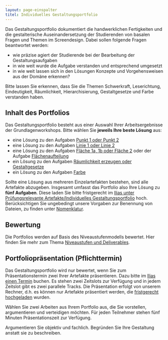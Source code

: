 ```yaml
---
layout: page-einspalter
titel: Individuelles Gestaltungsportfolio
---
```


Das Gestaltungsportfolio dokumentiert die handwerklichen Fertigkeiten und die gestalterische Auseinandersetzung der Studierenden von basalen Fragen und Themen im Screendesign. Dabei sollen folgende Fragen beantwortet werden:

- wie präzise agiert der Studierende bei der Bearbeitung der Gestaltungsaufgaben
- in wie weit wurde die Aufgabe verstanden und entsprechend umgesetzt
- in wie weit lassen sich in den Lösungen Konzepte und Vorgehensweisen aus der Domäne erkennen?

Bitte lassen Sie erkennen, dass Sie die Themen Schwerkraft, Leserichtung, Eindeutigkeit, Räumlichkeit, Hierarchisierung, Gestaltgesetze und Farbe verstanden haben.

## Inhalt des Portfolios

Das Gestaltungsportfolio besteht aus einer Auswahl Ihrer Arbeitsergebnisse der Grundlagenworkshops. Bitte wählen Sie **jeweils Ihre beste Lösung** aus: 

- eine Lösung zu den Aufgaben [Punkt 1 oder Punkt 2](/mi-bachelor-screendesign/assignments/workshop-001-punkt/)
- eine Lösung zu den Aufgaben [Linie 1 oder Linie 2](/mi-bachelor-screendesign/assignments/workshop-001-linie/)
- eine Lösung zu den Aufgaben [Fläche 1a, 1b oder Fläche 2](/mi-bachelor-screendesign/assignments/workshop-002-flaeche/) oder der Aufgabe [Flächenaufteilung](/mi-bachelor-screendesign/assignments/workshop-002-flaechenaufteilung/)
- ein Lösung zu den Aufgaben [Räumlichkeit erzeugen oder Gestaltgesetze](/mi-bachelor-screendesign/assignments/workshop-003-raum-gestaltgesetze/)
- ein Lösung zu den Aufgaben [Farbe](/mi-bachelor-screendesign/assignments/workshop-004-farbe/)

Sollte eine Lösung aus mehreren Einzelartefakten bestehen, sind alle Artefakte abzugeben. Insgesamt umfasst das Portfolio also Ihre Lösung zu **fünf Aufgaben**. Diese laden Sie bitte fristgerecht im [Ilias unter Prüfungsrelevante Artefakte/Individuelles Gestaltungsportfolio](https://ilias.th-koeln.de/goto.php?target=exc_1166244&client_id=ILIAS_FH_Koeln) hoch. Berücksichtigen Sie ungebedingt unsere Vorgaben zur Benennung von Dateien, zu finden unter [Nomenklatur](/mi-bachelor-screendesign/nomenklatur).

## Bewertung

Die Portfolios werden auf Basis des Niveaustufenmodells bewertet. Hier finden Sie mehr zum Thema [Niveaustufen und Deliverables](/mi-bachelor-screendesign/niveaustufen).

## Portfoliopräsentation (Pflichttermin)

Das Gestaltungsportfolio wird nur bewertet, wenn Sie zum Präsentationstermin zwei Ihrer Artefakte präsentieren. Dazu bitte im [Ilias einen Termin](https://ilias.th-koeln.de/goto.php?target=fold_1697422&client_id=ILIAS_FH_Koeln) buchen. Es stehen zwei Zeitslots zur Verfügung und in jedem Zeitslot gibt es zwei parallele Tracks. Die Präsentation erfolgt von unserem Rechner, d.h. es können nur Artefakte präsentiert werden, die [fristgerecht hochgeladen](https://ilias.th-koeln.de/goto.php?target=exc_1166244&client_id=ILIAS_FH_Koeln) wurden. 

Wählen Sie zwei Arbeiten aus Ihrem Portfolio aus, die Sie vorstellen, argumentieren und verteidigen möchten. Für jeden Teilnehmer stehen fünf Minuten Präsentationszeit zur Verfügung. 

Argumentieren Sie objektiv und fachlich. Begründen Sie Ihre Gestaltung anstatt sie zu beschreiben.
